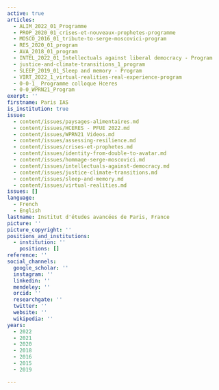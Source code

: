 ```yaml
---
active: true
articles:
  - ALIM_2022_01_Programme
  - PROP_2020_01_crises-et-nouveaux-prophetes-programme
  - MOSCO_2016_01_tribute-to-serge-moscovici-program
  - RES_2020_01_program
  - AVA_2018_01_program
  - INTEL_2022_01_Intellectuals against liberal democracy - Program
  - justice-and-climate-transitions_1_program
  - SLEEP_2019_01_Sleep and memory - Program
  - VIRT_2022_1_virtual-realities-real-experience-program
  - 0-0-1_ Programme colloque Hceres
  - 0-0_WPRN21_Program
exerpt: ''
firstname: Paris IAS
is_institution: true
issue:
  - content/issues/paysages-alimentaires.md
  - content/issues/HCERES - PFUE 2022.md
  - content/issues/WPRN21 Videos.md
  - content/issues/assessing-resilience.md
  - content/issues/crises-et-prophetes.md
  - content/issues/identity-from-double-to-avatar.md
  - content/issues/hommage-serge-moscovici.md
  - content/issues/intellectuals-against-democracy.md
  - content/issues/justice-climate-transitions.md
  - content/issues/sleep-and-memory.md
  - content/issues/virtual-realities.md
issues: []
language:
  - French
  - English
lastname: Institut d'études avancées de Paris, France
picture: ''
picture_copyright: ''
positions_and_institutions:
  - institution: ''
    positions: []
reference: ''
social_channels:
  google_scholar: ''
  instagram: ''
  linkedin: ''
  mendeley: ''
  orcid: ''
  researchgate: ''
  twitter: ''
  website: ''
  wikipedia: ''
years:
  - 2022
  - 2021
  - 2020
  - 2018
  - 2016
  - 2015
  - 2019

---
```

